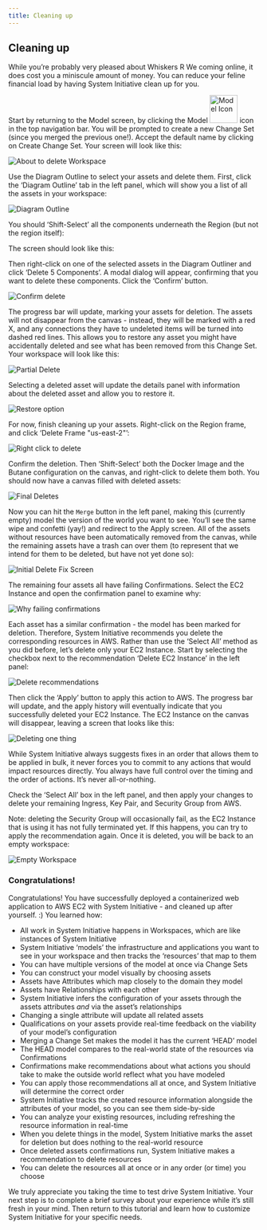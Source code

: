 ```yaml
---
title: Cleaning up
---
```


## Cleaning up

While you’re probably very pleased about Whiskers R We coming online, it does cost you a miniscule amount of money. You
can reduce your feline financial load by having System Initiative clean up for you.

Start by returning to the Model screen, by clicking the
Model <img src="tutorial-img/image70.png" width="56" alt="Model Icon" /> icon in the top navigation bar. You will be
prompted to create a new Change Set (since you merged the previous one!). Accept the default name by clicking on Create
Change Set. Your screen will look like this:

![About to delete Workspace](tutorial-img/image67.png)

Use the Diagram Outline to select your assets and delete them. First, click the ‘Diagram Outline’ tab in the left panel,
which will show you a list of all the assets in your workspace:

![Diagram Outline](tutorial-img/image38.png)

You should ‘Shift-Select’ all the components underneath the Region (but not the region itself):

The screen should look like this:

Then right-click on one of the selected assets in the Diagram Outliner and click ‘Delete 5 Components’. A modal dialog
will appear, confirming that you want to delete these components. Click the ‘Confirm’ button.

![Confirm delete](tutorial-img/image43.png)

The progress bar will update, marking your assets for deletion. The assets will not disappear from the canvas - instead,
they will be marked with a red X, and any connections they have to undeleted items will be turned into dashed red lines.
This allows you to restore any asset you might have accidentally deleted and see what has been removed from this Change
Set. Your workspace will look like this:

![Partial Delete](tutorial-img/image88.png)

Selecting a deleted asset will update the details panel with information about the deleted asset and allow you to
restore it.

![Restore option](tutorial-img/image78.png)

For now, finish cleaning up your assets. Right-click on the Region frame, and click ‘Delete Frame "us-east-2"’:

![Right click to delete](tutorial-img/image83.png)

Confirm the deletion. Then ‘Shift-Select’ both the Docker Image and the Butane configuration on the canvas, and
right-click to delete them both. You should now have a canvas filled with deleted assets:

![Final Deletes](tutorial-img/image35.png)

Now you can hit the `Merge` button in the left panel, making this (currently empty) model the version of the world you
want to see. You’ll see the same wipe and confetti (yay!) and redirect to the Apply screen. All of the assets without
resources have been automatically removed from the canvas, while the remaining assets have a trash can over them (to
represent that we intend for them to be deleted, but have not yet done so):

![Initial Delete Fix Screen](tutorial-img/image75.png)

The remaining four assets all have failing Confirmations. Select the EC2 Instance and open the confirmation panel to
examine why:

![Why failing confirmations](tutorial-img/image26.png)

Each asset has a similar confirmation - the model has been marked for deletion. Therefore, System Initiative recommends
you delete the corresponding resources in AWS. Rather than use the ‘Select All’ method as you did before, let’s delete
only your EC2 Instance. Start by selecting the checkbox next to the recommendation ‘Delete EC2 Instance’ in the left
panel:

![Delete recommendations](tutorial-img/image20.png)

Then click the ‘Apply’ button to apply this action to AWS. The progress bar will update, and the apply history will
eventually indicate that you successfully deleted your EC2 Instance. The EC2 Instance on the canvas will disappear,
leaving a screen that looks like this:

![Deleting one thing](tutorial-img/image52.png)

While System Initiative always suggests fixes in an order that allows them to be applied in bulk, it never forces you to
commit to any actions that would impact resources directly. You always have full control over the timing and the order
of actions. It’s never all-or-nothing.

Check the ‘Select All’ box in the left panel, and then apply your changes to delete your remaining Ingress, Key Pair,
and Security Group from AWS.

Note: deleting the Security Group will occasionally fail, as the EC2 Instance that is using it has not fully terminated
yet. If this happens, you can try to apply the recommendation again. Once it is deleted, you will be back to an empty
workspace:

![Empty Workspace](tutorial-img/image42.png)

### Congratulations!

Congratulations! You have successfully deployed a containerized web application to AWS EC2 with System Initiative - and
cleaned up after yourself. :) You learned how:

* All work in System Initiative happens in Workspaces, which are like instances of System Initiative
* System Initiative ‘models’ the infrastructure and applications you want to see in your workspace and then tracks the
  ‘resources’ that map to them
* You can have multiple versions of the model at once via Change Sets
* You can construct your model visually by choosing assets
* Assets have Attributes which map closely to the domain they model
* Assets have Relationships with each other
* System Initiative infers the configuration of your assets through the assets attributes *and* via the asset’s
  relationships
* Changing a single attribute will update all related assets
* Qualifications on your assets provide real-time feedback on the viability of your model’s configuration
* Merging a Change Set makes the model it has the current ‘HEAD’ model
* The HEAD model compares to the real-world state of the resources via Confirmations
* Confirmations make recommendations about what actions you should take to make the outside world reflect what you have
  modeled
* You can apply those recommendations all at once, and System Initiative will determine the correct order
* System Initiative tracks the created resource information alongside the attributes of your model, so you can see them
  side-by-side
* You can analyze your existing resources, including refreshing the resource information in real-time
* When you delete things in the model, System Initiative marks the asset for deletion but does nothing to the real-world
  resource
* Once deleted assets confirmations run, System Initiative makes a recommendation to delete resources
* You can delete the resources all at once or in any order (or time) you choose

We truly appreciate you taking the time to test drive System Initiative. Your next step is to complete a brief survey
about your experience while it’s still fresh in your mind. Then return to this tutorial and learn how to customize
System Initiative for your specific needs.  